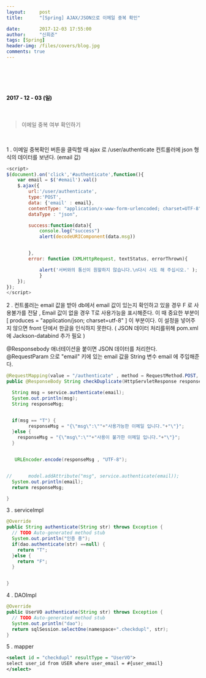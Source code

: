```yaml
---
layout:     post
title:      "[Spring] AJAX/JSON으로 이메일 중복 확인"

date:       2017-12-03 17:55:00
author:     "신희준"
tags: [Spring]
header-img: /files/covers/blog.jpg
comments: true
---
```



<head>
 <meta property="og:type" content="website">
 <meta property="og:title" content="스프링 AJAX 이메일 중복확인">
 <meta property="og:description" content="스프링 AJAX 이메일 중복확인">
 <meta property="og:url" content="http://shj7242.github.io/2017/12/03/Spring27/">

 <meta name="twitter:card" content="summary">
  <meta name="twitter:title" content="스프링 AJAX 이메일 중복확인">
  <meta name="twitter:description" content="스프링 AJAX 이메일 중복확인">
  <meta name="FACEBOOK:domain" content="http://shj7242.github.io/2017/12/03/Spring27/">
  <meta name="facebook:card" content="summary">
   <meta name="facebook:title" content="스프링 AJAX 이메일 중복확인">
   <meta name="facebook:description" content="스프링 AJAX 이메일 중복확인">
   <meta name="facebook:domain" content="http://shj7242.github.io/2017/12/03/Spring27/">


 </head>

<br>
<H4 style ="font-weight:bold; color:black;"> </H4>
<br>
<H4 style ="font-weight:bold; color : black">2017 - 12 - 03 (일)</H4>

<br>

> 이메일 중복 여부 확인하기

<br>

1 . 이메일 중복확인 버튼을 클릭할 때 ajax 로 /user/authenticate 컨트롤러에 json 형식의 데이터를 보낸다. (email 값)

~~~JavaScript
<script>
$(document).on('click','#authenticate',function(){
	var email = $('#email').val()
    $.ajax({
        url:'/user/authenticate',
        type:'POST',
        data: {'email' : email},
        contentType: "application/x-www-form-urlencoded; charset=UTF-8",
        dataType : "json",

        success:function(data){
            console.log("success")
            alert(decodeURIComponent(data.msg))


        },
        error: function (XMLHttpRequest, textStatus, errorThrown){

        	alert('서버와의 통신이 원할하지 않습니다.\n다시 시도 해 주십시오.' );
        	}
    });
});
</script>
~~~

2 . 컨트롤러는 email 값을 받아 db에서 email 값이 있는지 확인하고 있을 경우 F 로 사용불가를 전달 , Email 값이 없을 경우 T로 사용가능을 표시해준다. 이 때 중요한 부분이 [ produces = "application/json; charset=utf-8" ]
이 부분이다. 이 설정을 넣어주지 않으면 front 단에서 한글을 인식하지 못한다. ( JSON 데이터 처리를위해 pom.xml 에 Jackson-databind 추가 필요 )

@Responsebody 애너테이션을 붙이면 JSON 데이터를 처리한다. @RequestParam 으로 "email" 키에 있는 email 값을 String 변수 email 에 주입해준다.

~~~java
@RequestMapping(value = "/authenticate" , method = RequestMethod.POST, produces = "application/json; charset=utf-8")
public @ResponseBody String checkDuplicate(HttpServletResponse response,  @RequestParam("email") String email, Model model)throws Exception {

  String msg = service.authenticate(email);
  System.out.println(msg);
  String responseMsg;


  if(msg == "T") {
        responseMsg = "{\"msg\":\""+"사용가능한 이메일 입니다."+"\"}";
  }else {
    responseMsg = "{\"msg\":\""+"사용이 불가한 이메일 입니다."+"\"}";
  }


   URLEncoder.encode(responseMsg , "UTF-8");


//		model.addAttribute("msg", service.authenticate(email));
  System.out.println(email);
  return responseMsg;

}
~~~

3 . serviceImpl

~~~java
@Override
public String authenticate(String str) throws Exception {
  // TODO Auto-generated method stub
  System.out.println("인증 중");
  if(dao.authenticate(str) ==null) {
    return "T";
  }else {
    return "F";
  }


}
~~~

4 . DAOImpl

~~~java
@Override
public UserVO authenticate(String str) throws Exception {
  // TODO Auto-generated method stub
  System.out.println("dao");
  return sqlSession.selectOne(namespace+".checkdupl", str);
}
~~~

5 . mapper

~~~xml
<select id = "checkdupl" resultType = "UserVO">
select user_id from USER where user_email = #{user_email}
</select>
~~~
